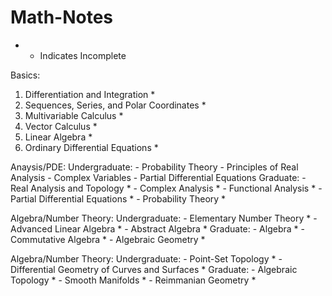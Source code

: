 # Math-Notes

* - Indicates Incomplete


Basics:
1. Differentiation and Integration *
2. Sequences, Series, and Polar Coordinates *
3. Multivariable Calculus *
4. Vector Calculus *
5. Linear Algebra *
6. Ordinary Differential Equations *


Anaysis/PDE:
  Undergraduate:
    - Probability Theory
    - Principles of Real Analysis
    - Complex Variables
    - Partial Differential Equations
  Graduate:
    - Real Analysis and Topology *
    - Complex Analysis *
    - Functional Analysis *
    - Partial Differential Equations *
    - Probability Theory *


Algebra/Number Theory:
  Undergraduate:
    - Elementary Number Theory *
    - Advanced Linear Algebra *
    - Abstract Algebra *
  Graduate:
    - Algebra *
    - Commutative Algebra *
    - Algebraic Geometry *


Algebra/Number Theory:
  Undergraduate:
    - Point-Set Topology *
    - Differential Geometry of Curves and Surfaces *
  Graduate:
    - Algebraic Topology *
    - Smooth Manifolds *
    - Reimmanian Geometry *








